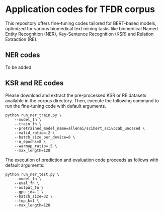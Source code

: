 # Application codes for TFDR corpus

This repository offers fine-tuning codes tailored for BERT-based models, optimized for various biomedical text mining tasks like biomedical Named Entity Recognition (NER), Key-Sentence Recognition (KSR) and Relation Extraction (RE).

## NER codes

To be added


## KSR and RE codes

Please download and extract the pre-processed KSR or RE datasets available in the corpus directory. Then, execute the following command to run the fine-tuning code with default arguments.

```
python run_ner_train.py \
    --model_fn \
    --train_fn \
    --pretrained_model_name=allenai/scibert_scivocab_uncased \
    --valid_ratio=.2 \
    --batch_size_per_device=8 \
    --n_epochs=8 \
    --warmup_ratio=.5 \
    --max_length=128
```

The execution of prediction and evaluation code proceeds as follows with default arguments:

```
python run_ner_test.py \
    --model_fn \
    --eval_fn \
    --output_fn \
    --gpu_id=-1 \
    --batch_size=32 \
    --top_k=1 \
    --max_length=128
```
